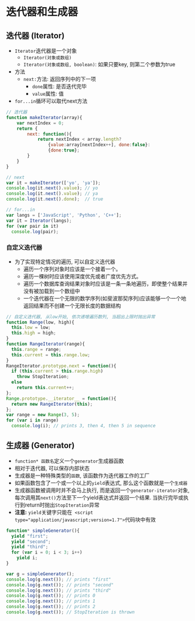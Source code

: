 # 迭代器和生成器

## 迭代器 (Iterator)

* `Iterator`迭代器是一个对象
    - `Iterator(对象或数组)`
    - `Iterator(对象或数组, boolean)`: 如果只要key, 则第二个参数为true
* 方法
    - `next:`方法: 返回序列中的下一项
        - `done`属性: 是否迭代完毕
        - `value`属性: 值
* `for...in`循环可以取代next方法

```javascript
// 迭代器
function makeIterator(array){
    var nextIndex = 0;
    return {
        next: function(){
            return nextIndex < array.length?
                {value:array[nextIndex++], done:false}:
                {done:true};
        }
    }
}

// next
var it = makeIterator(['yo', 'ya']);
console.log(it.next().value); // yo
console.log(it.next().value); // ya
console.log(it.next().done);  // true

// for...in
var langs = ['JavaScript', 'Python', 'C++'];
var it = Iterator(langs);
for (var pair in it)
  console.log(pair);
```

### 自定义迭代器

* 为了实现特定情况的遍历, 可以自定义迭代器
    - 遍历一个序列对象时应该是一个接着一个。
    - 遍历一棵树时应该使用深度优先或者广度优先方式。
    - 遍历一个数据库查询结果对象时应该是一条一条地遍历，即使整个结果并没有被加载到一个数组中
    - 一个迭代器在一个无限的数学序列(如斐波那契序列)应该能够一个一个地返回结果而不创建一个无限长度的数据结构

```javascript
// 自定义迭代器, 从low开始, 依次递增遍历数列, 当超出上限时抛出异常
function Range(low, high){
  this.low = low;
  this.high = high;
}
function RangeIterator(range){
  this.range = range;
  this.current = this.range.low;
}
RangeIterator.prototype.next = function(){
  if (this.current > this.range.high)
    throw StopIteration;
  else
    return this.current++;
};
Range.prototype.__iterator__ = function(){
  return new RangeIterator(this);
};
var range = new Range(3, 5);
for (var i in range)
  console.log(i); // prints 3, then 4, then 5 in sequence
```

## 生成器 (Generator)

* `function* 函数名`定义一个`generator`生成器函数
* 相对于迭代器, 可以保存内部状态
* 生成器是一种特殊类型的`函数`, 该函数作为迭代器工作的工厂
* 如果函数包含了一个或一个以上的`yield`表达式, 那么这个函数就是一个`生成器`
* 生成器函数被调用时并不会马上执行, 而是返回一个`generator-iterator`对象, 每次调用其`next()`方法至下一个yield表达式并返回一个结果. 当执行完毕或执行到return时抛出`StopIteration`异常
* **注意:** `yield`关键字只能在` <script type="application/javascript;version=1.7">`代码块中有效

```javascript
function* simpleGenerator(){
  yield "first";
  yield "second";
  yield "third";
  for (var i = 0; i < 3; i++)
    yield i;
}

var g = simpleGenerator();
console.log(g.next()); // prints "first"
console.log(g.next()); // prints "second"
console.log(g.next()); // prints "third"
console.log(g.next()); // prints 0
console.log(g.next()); // prints 1
console.log(g.next()); // prints 2
console.log(g.next()); // StopIteration is thrown
```
